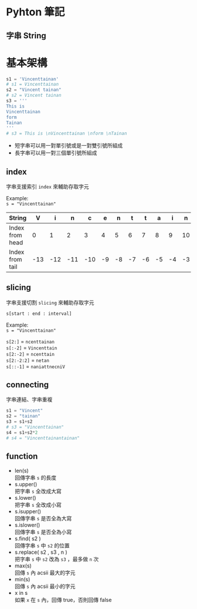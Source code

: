 # **Pyhton 筆記**  
## 字串 String  

# 基本架構  

```python
s1 = 'Vincenttainan'
# s1 = Vincenttainan
s2 = "Vincent tainan"
# s2 = Vincent tainan
s3 = '''
This is 
Vincenttainan 
form 
Tainan
'''
# s3 = This is \nVincenttainan \nform \nTainan
```

* 短字串可以用一對單引號或是一對雙引號所組成  
* 長字串可以用一對三個單引號所組成  

## index  

字串支援索引 `index` 來輔助存取字元  

Example:  
`s = "Vincenttainan"`  

| String | V | i | n | c | e | n | t | t | a | i | n | a | n |
|---|---|---|---|---|---|---|---|---|---|---|---|---|---|
| Index from head | 0 | 1 | 2 | 3 | 4 | 5 | 6 | 7 | 8 | 9 | 10 | 11 | 12 |
| Index from tail | -13 | -12 | -11 | -10 | -9 | -8 | -7 | -6 | -5 | -4 | -3 | -2 | -1 |

## slicing  

字串支援切割 `slicing` 來輔助存取字元  

```python
s[start : end : interval]
```

Example:  
`s = "Vincenttainan"`  

`s[2:]` = `ncenttainan`  
`s[:-2]` = `Vincenttain`  
`s[2:-2]` = `ncenttain`  
`s[2:-2:2]` = `netan`  
`s[::-1]` = `naniattnecniV`  

## connecting  

字串連結、字串重複  

```python
s1 = "Vincent"
s2 = "tainan"
s3 = s1+s2
# s3 = "Vincenttainan"
s4 = s1+s2*2
# s4 = "Vincenttainantainan"
```

## function  

* len(s)  
回傳字串 `s` 的長度  
* s.upper()  
把字串 `s` 全改成大寫  
* s.lower()  
把字串 `s` 全改成小寫  
* s.isupper()  
回傳字串 `s` 是否全為大寫  
* s.islower()  
回傳字串 `s` 是否全為小寫  
* s.find( s2 )  
回傳字串 `s` 中 `s2` 的位置  
* s.replace( s2 , s3 , n )  
把字串 `s` 中 `s2` 改為 `s3` ，最多做 `n` 次  
* max(s)  
回傳 `s` 內 acsii 最大的字元  
* min(s)  
回傳 `s` 內 acsii 最小的字元  
* x in s  
如果 `x` 在 `s` 內，回傳 true，否則回傳 false  
